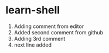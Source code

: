 # learn-shell
1. Adding comment from editor
2. Added second comment from github
3. Adding 3rd comment
4. next line added